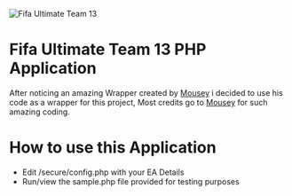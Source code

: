 ![Fifa Ultimate Team 13](http://www.fifamonster.com/wp-content/uploads/2012/05/Fifa-13-Improvements.jpg)

# Fifa Ultimate Team 13 PHP Application

After noticing an amazing Wrapper created by [Mousey](https://github.com/mousey/FIFA13-Ultimate-Team-Search/)
i decided to use his code as a wrapper for this project, Most credits go to [Mousey](https://github.com/mousey/FIFA13-Ultimate-Team-Search/) for such amazing coding.

# How to use this Application

* Edit /secure/config.php with your EA Details
* Run/view the sample.php file provided for testing purposes
